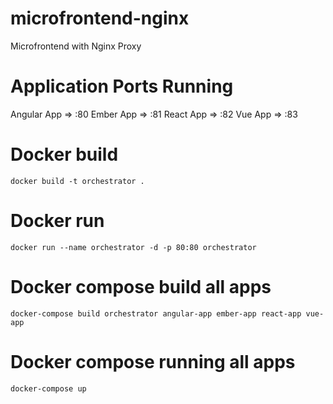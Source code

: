# microfrontend-nginx
Microfrontend with Nginx Proxy

# Application Ports Running
Angular App => :80
Ember App => :81
React App => :82
Vue App => :83

# Docker build
```docker build -t orchestrator .```

# Docker run
```docker run --name orchestrator -d -p 80:80 orchestrator```

# Docker compose build all apps
```docker-compose build orchestrator angular-app ember-app react-app vue-app```

# Docker compose running all apps
```docker-compose up```